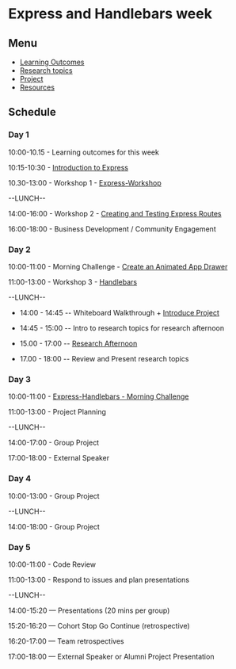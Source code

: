 # Express and Handlebars week

## Menu

- [Learning Outcomes](./learning-outcomes.md)
- [Research topics](./research-afternoon.md)
- [Project](./project.md)
- [Resources](./resources.md)

## Schedule

### Day 1

10:00-10.15 - Learning outcomes for this week

10:15-10:30 - [Introduction to Express](https://github.com/foundersandcoders/introduction-to-express)

10.30-13:00 - Workshop 1 - [Express-Workshop](https://github.com/foundersandcoders/express-workshop)

--LUNCH--

14:00-16:00 - Workshop 2 - [Creating and Testing Express Routes](https://github.com/foundersandcoders/express-and-testing-workshop)

16:00-18:00 - Business Development / Community Engagement

### Day 2

10:00-11:00 - Morning Challenge - [Create an Animated App
Drawer](https://github.com/foundersandcoders/morning-challenge-animated-app-drawer)

11:00-13:00 - Workshop 3 - [Handlebars](https://github.com/foundersandcoders/express-handlebars-workshop)

--LUNCH--

- 14:00 - 14:45
  -- Whiteboard Walkthrough + [Introduce Project](./project.md)

- 14:45 - 15:00
  -- Intro to research topics for research afternoon

- 15.00 - 17:00
  -- [Research Afternoon](./research-afternoon.md)

- 17.00 - 18:00
  -- Review and Present research topics

### Day 3

10:00-11:00 - [Express-Handlebars - Morning Challenge](https://github.com/foundersandcoders/express-handlebars-challenge)

11:00-13:00 - Project Planning

--LUNCH--

14:00-17:00 - Group Project

17:00-18:00 - External Speaker

### Day 4

10:00-13:00 - Group Project

--LUNCH--

14:00-18:00 - Group Project

### Day 5

10:00-11:00 - Code Review

11:00-13:00 - Respond to issues and plan presentations

--LUNCH--

14:00-15:20 — Presentations (20 mins per group)

15:20-16:20 — Cohort Stop Go Continue (retrospective)

16:20-17:00 — Team retrospectives

17:00-18:00 — External Speaker or Alumni Project Presentation
